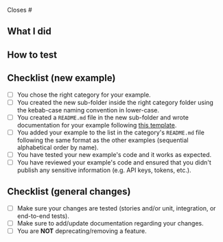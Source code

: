 Closes #

<!-- Thank you for contributing to Commerce Layer! If your PR is related to an issue, provide the number(s) above; if it resolves multiple issues, be sure to break them up (e.g. "closes #1000, closes #1001"). -->

## What I did

<!-- Briefly describe what your PR does -->

## How to test

<!-- Please include the steps to test your changes here -->

## Checklist (new example)

<!-- Please check (put an "x" inside the "[ ]") the applicable items below to make sure your PR is ready to be reviewed. -->

- [ ] You chose the right category for your example.
- [ ] You created the new sub-folder inside the right category folder using the kebab-case naming convention in lower-case.
- [ ] You created a `README.md` file in the new sub-folder and wrote documentation for your example following [this template](https://github.com/commercelayer/examples/blob/main/TEMPLATE.md).
- [ ] You added your example to the list in the category's `README.md` file following the same format as the other examples (sequential alphabetical order by name).
- [ ] You have tested your new example's code and it works as expected.
- [ ] You have reviewed your example's code and ensured that you didn't publish any sensitive information (e.g. API keys, tokens, etc.).

## Checklist (general changes)

<!-- Please check (put an "x" inside the "[ ]") the applicable items below to make sure your PR is ready to be reviewed. -->

- [ ] Make sure your changes are tested (stories and/or unit, integration, or end-to-end tests).
- [ ] Make sure to add/update documentation regarding your changes.
- [ ] You are **NOT** deprecating/removing a feature.
